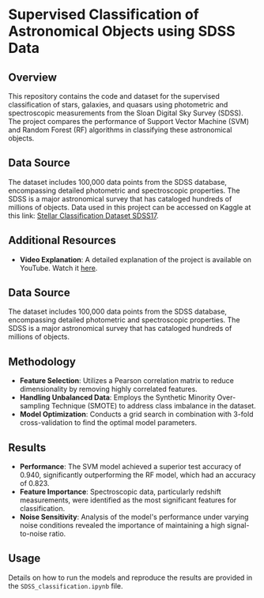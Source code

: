 # Supervised Classification of Astronomical Objects using SDSS Data

## Overview
This repository contains the code and dataset for the supervised classification of stars, galaxies, and quasars using photometric and spectroscopic measurements from the Sloan Digital Sky Survey (SDSS). The project compares the performance of Support Vector Machine (SVM) and Random Forest (RF) algorithms in classifying these astronomical objects.

## Data Source
The dataset includes 100,000 data points from the SDSS database, encompassing detailed photometric and spectroscopic properties. The SDSS is a major astronomical survey that has cataloged hundreds of millions of objects. Data used in this project can be accessed on Kaggle at this link: [Stellar Classification Dataset SDSS17](https://www.kaggle.com/datasets/fedesoriano/stellar-classification-dataset-sdss17).

## Additional Resources
- **Video Explanation**: A detailed explanation of the project is available on YouTube. Watch it [here](https://www.youtube.com/watch?v=y8Xs6q6gVVs&lc=UgyEM7Kg4kQQ2PyMFOd4AaABAg).

## Data Source
The dataset includes 100,000 data points from the SDSS database, encompassing detailed photometric and spectroscopic properties. The SDSS is a major astronomical survey that has cataloged hundreds of millions of objects.

## Methodology
- **Feature Selection**: Utilizes a Pearson correlation matrix to reduce dimensionality by removing highly correlated features.
- **Handling Unbalanced Data**: Employs the Synthetic Minority Over-sampling Technique (SMOTE) to address class imbalance in the dataset.
- **Model Optimization**: Conducts a grid search in combination with 3-fold cross-validation to find the optimal model parameters.

## Results
- **Performance**: The SVM model achieved a superior test accuracy of 0.940, significantly outperforming the RF model, which had an accuracy of 0.823.
- **Feature Importance**: Spectroscopic data, particularly redshift measurements, were identified as the most significant features for classification.
- **Noise Sensitivity**: Analysis of the model's performance under varying noise conditions revealed the importance of maintaining a high signal-to-noise ratio.

## Usage
Details on how to run the models and reproduce the results are provided in the `SDSS_classification.ipynb` file.


